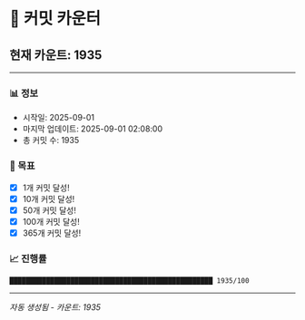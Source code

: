 # 🔢 커밋 카운터

## 현재 카운트: 1935

---

### 📊 정보
- 시작일: 2025-09-01
- 마지막 업데이트: 2025-09-01 02:08:00
- 총 커밋 수: 1935

### 🎯 목표
- [x] 1개 커밋 달성!
- [x] 10개 커밋 달성!
- [x] 50개 커밋 달성!
- [x] 100개 커밋 달성!
- [x] 365개 커밋 달성!

### 📈 진행률
```
██████████████████████████████████████████████████ 1935/100
```

---
*자동 생성됨 - 카운트: 1935*
